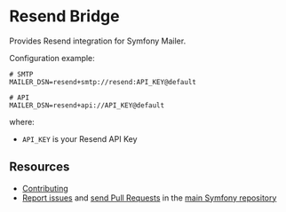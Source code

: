 Resend Bridge
============

Provides Resend integration for Symfony Mailer.

Configuration example:

```env
# SMTP
MAILER_DSN=resend+smtp://resend:API_KEY@default

# API
MAILER_DSN=resend+api://API_KEY@default
```

where:
 - `API_KEY` is your Resend API Key

Resources
---------

 * [Contributing](https://symfony.com/doc/current/contributing/index.html)
 * [Report issues](https://github.com/symfony/symfony/issues) and
   [send Pull Requests](https://github.com/symfony/symfony/pulls)
   in the [main Symfony repository](https://github.com/symfony/symfony)
